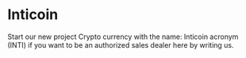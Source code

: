 # Inticoin
Start our new project Crypto currency with the name: Inticoin acronym (INTI) if you want to be an authorized sales dealer here by writing us. 
